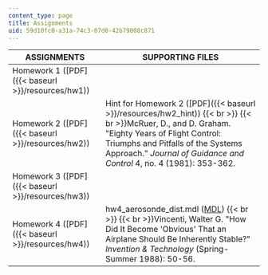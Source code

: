 ```yaml
---
content_type: page
title: Assignments
uid: 59d10fc0-a31a-74c3-07d0-42b79008c871
---
```


| ASSIGNMENTS | SUPPORTING FILES |
| --- | --- |
| Homework 1 ([PDF]({{< baseurl >}}/resources/hw1)) | &nbsp; |
| Homework 2 ([PDF]({{< baseurl >}}/resources/hw2)) | Hint for Homework 2 ([PDF]({{< baseurl >}}/resources/hw2_hint))  {{< br >}}  {{< br >}}McRuer, D., and D. Graham. "Eighty Years of Flight Control: Triumphs and Pitfalls of the Systems Approach." _Journal of Guidance and Control_ 4, no. 4 (1981): 353-362. |
| Homework 3 ([PDF]({{< baseurl >}}/resources/hw3)) | &nbsp; |
| Homework 4 ([PDF]({{< baseurl >}}/resources/hw4)) | hw4\_aerosonde\_dist.mdl ([MDL](/courses/aeronautics-and-astronautics/16-333-aircraft-stability-and-control-fall-2004/assignments/hw4_aerosonde_dist.mdl))  {{< br >}}  {{< br >}}Vincenti, Walter G. "How Did It Become 'Obvious' That an Airplane Should Be Inherently Stable?" _Invention & Technology_ (Spring-Summer 1988): 50-56.